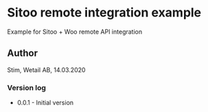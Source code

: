 # Sitoo remote integration example
Example for Sitoo + Woo remote API integration

## Author
Stim, Wetail AB, 14.03.2020

### Version log
 - 0.0.1 - Initial version